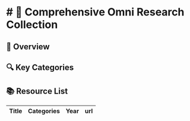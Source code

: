 # # 🤖 Comprehensive Omni Research Collection
## 🌟 Overview
## 🔍 Key Categories
## 📚 Resource List
| Title | Categories | Year | url |
| --- | --- | --- | --- |

